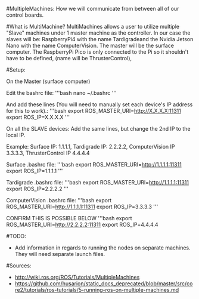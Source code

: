 #MultipleMachines: How we will communicate from between all of our control boards.

#What is MultiMachine?
MultiMachines allows a user to utilize multiple "Slave" machines under 1 master machine as the controller. In our case the slaves will be: RaspberryPi4 with the name Tardigradeand the Nvidia Jetson Nano with the name ComputerVision. The master will be the surface computer. The RaspberryPi Pico is only connected to the Pi so it shouldn't have to be defined, (name will be ThrusterControl), 

#Setup: 

On the Master (surface computer)

Edit the bashrc file:
'''bash
nano ~/.bashrc
'''

And add these lines (You will need to manually set each device's IP address for this to work).:
'''bash
export ROS_MASTER_URI=http://X.X.X.X:11311
export ROS_IP=X.X.X.X
'''

On all the SLAVE devices:
Add the same lines, but change the 2nd IP to the local IP.

Example:
Surface IP: 1.1.1.1, Tardigrade IP: 2.2.2.2, ComputerVision IP 3.3.3.3, ThrusterControl IP 4.4.4.4

Surface .bashrc file:
'''bash
export ROS_MASTER_URI=http://1.1.1.1:11311
export ROS_IP=1.1.1.1
'''

Tardigrade .bashrc file:
'''bash
export ROS_MASTER_URI=http://1.1.1.1:11311
export ROS_IP=2.2.2.2
'''

ComputerVision .bashrc file:
'''bash
export ROS_MASTER_URI=http://1.1.1.1:11311
export ROS_IP=3.3.3.3
'''

CONFIRM THIS IS POSSIBLE BELOW
'''bash
export ROS_MASTER_URI=http://2.2.2.2:11311
export ROS_IP=4.4.4.4

#TODO:
- Add information in regards to running the nodes on separate machines. They will need separate launch files. 

#Sources: 
- http://wiki.ros.org/ROS/Tutorials/MultipleMachines
- https://github.com/husarion/static_docs_deprecated/blob/master/src/core2/tutorials/ros-tutorials/5-running-ros-on-multiple-machines.md